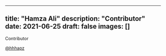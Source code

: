 
---
title: "Hamza Ali"
description: "Contributor"
date: 2021-06-25
draft: false
images: []
---

Contributor

[@hhhapz](https://github.com/hhhapz)
